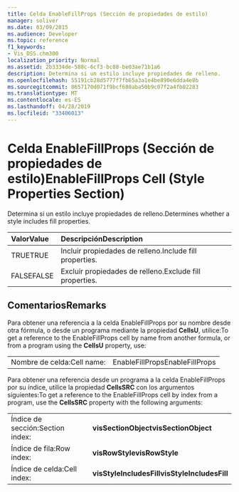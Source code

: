 ```yaml
---
title: Celda EnableFillProps (Sección de propiedades de estilo)
manager: soliver
ms.date: 03/09/2015
ms.audience: Developer
ms.topic: reference
f1_keywords:
- Vis_DSS.chm300
localization_priority: Normal
ms.assetid: 2b3334de-588c-6cf3-bc88-be03ae71b1a6
description: Determina si un estilo incluye propiedades de relleno.
ms.openlocfilehash: 55191cb28d5777f7fb65a3a1e4be890e6dda4e8b
ms.sourcegitcommit: 8657170d071f9bcf680aba50b9c07f2a4fb82283
ms.translationtype: MT
ms.contentlocale: es-ES
ms.lasthandoff: 04/28/2019
ms.locfileid: "33406013"
---
```

# <a name="enablefillprops-cell-style-properties-section"></a><span data-ttu-id="ef7e2-103">Celda EnableFillProps (Sección de propiedades de estilo)</span><span class="sxs-lookup"><span data-stu-id="ef7e2-103">EnableFillProps Cell (Style Properties Section)</span></span>

<span data-ttu-id="ef7e2-104">Determina si un estilo incluye propiedades de relleno.</span><span class="sxs-lookup"><span data-stu-id="ef7e2-104">Determines whether a style includes fill properties.</span></span>
  
|<span data-ttu-id="ef7e2-105">**Valor**</span><span class="sxs-lookup"><span data-stu-id="ef7e2-105">**Value**</span></span>|<span data-ttu-id="ef7e2-106">**Descripción**</span><span class="sxs-lookup"><span data-stu-id="ef7e2-106">**Description**</span></span>|
|:-----|:-----|
|<span data-ttu-id="ef7e2-107">TRUE</span><span class="sxs-lookup"><span data-stu-id="ef7e2-107">TRUE</span></span>  <br/> |<span data-ttu-id="ef7e2-108">Incluir propiedades de relleno.</span><span class="sxs-lookup"><span data-stu-id="ef7e2-108">Include fill properties.</span></span>  <br/> |
|<span data-ttu-id="ef7e2-109">FALSE</span><span class="sxs-lookup"><span data-stu-id="ef7e2-109">FALSE</span></span>  <br/> |<span data-ttu-id="ef7e2-110">Excluir propiedades de relleno.</span><span class="sxs-lookup"><span data-stu-id="ef7e2-110">Exclude fill properties.</span></span>  <br/> |
   
## <a name="remarks"></a><span data-ttu-id="ef7e2-111">Comentarios</span><span class="sxs-lookup"><span data-stu-id="ef7e2-111">Remarks</span></span>

<span data-ttu-id="ef7e2-112">Para obtener una referencia a la celda EnableFillProps por su nombre desde otra fórmula, o desde un programa mediante la propiedad **CellsU**, utilice:</span><span class="sxs-lookup"><span data-stu-id="ef7e2-112">To get a reference to the EnableFillProps cell by name from another formula, or from a program using the **CellsU** property, use:</span></span> 
  
|||
|:-----|:-----|
|<span data-ttu-id="ef7e2-113">Nombre de celda:</span><span class="sxs-lookup"><span data-stu-id="ef7e2-113">Cell name:</span></span>  <br/> |<span data-ttu-id="ef7e2-114">EnableFillProps</span><span class="sxs-lookup"><span data-stu-id="ef7e2-114">EnableFillProps</span></span>  <br/> |
   
<span data-ttu-id="ef7e2-115">Para obtener una referencia desde un programa a la celda EnableFillProps por su índice, utilice la propiedad **CellsSRC** con los argumentos siguientes:</span><span class="sxs-lookup"><span data-stu-id="ef7e2-115">To get a reference to the EnableFillProps cell by index from a program, use the **CellsSRC** property with the following arguments:</span></span> 
  
|||
|:-----|:-----|
|<span data-ttu-id="ef7e2-116">Índice de sección:</span><span class="sxs-lookup"><span data-stu-id="ef7e2-116">Section index:</span></span>  <br/> |<span data-ttu-id="ef7e2-117">**visSectionObject**</span><span class="sxs-lookup"><span data-stu-id="ef7e2-117">**visSectionObject**</span></span> <br/> |
|<span data-ttu-id="ef7e2-118">Índice de fila:</span><span class="sxs-lookup"><span data-stu-id="ef7e2-118">Row index:</span></span>  <br/> |<span data-ttu-id="ef7e2-119">**visRowStyle**</span><span class="sxs-lookup"><span data-stu-id="ef7e2-119">**visRowStyle**</span></span> <br/> |
|<span data-ttu-id="ef7e2-120">Índice de celda:</span><span class="sxs-lookup"><span data-stu-id="ef7e2-120">Cell index:</span></span>  <br/> |<span data-ttu-id="ef7e2-121">**visStyleIncludesFill**</span><span class="sxs-lookup"><span data-stu-id="ef7e2-121">**visStyleIncludesFill**</span></span> <br/> |
   

